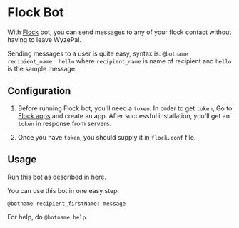 # Flock Bot

With [Flock](https://flock.com/) bot, you can send messages to any of your
 flock contact without having to leave WyzePal.

Sending messages to a user is quite easy, syntax is:
`@botname recipient_name: hello`
where `recipient_name` is name of recipient and `hello` is the sample message.

## Configuration

1. Before running Flock bot, you'll need a `token`. In order to get `token`,
 Go to [Flock apps](https://dev.flock.com/apps) and create an app.
   After successful installation, you'll get an `token` in response from servers.

1. Once you have `token`, you should supply it in `flock.conf` file.

## Usage

Run this bot as described in
 [here](https://wyzepalchat.com/api/running-bots#running-a-bot).

You can use this bot in one easy step:

`@botname recipient_firstName: message`

For help, do `@botname help`.
